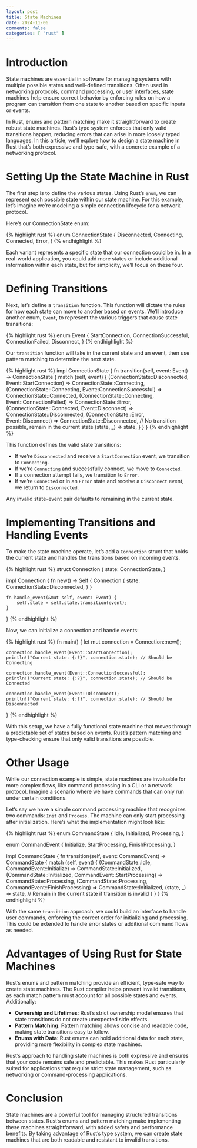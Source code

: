 ```yaml
---
layout: post
title: State Machines
date: 2024-11-06
comments: false
categories: [ "rust" ]
---
```


# Introduction

State machines are essential in software for managing systems with multiple possible states and well-defined 
transitions. Often used in networking protocols, command processing, or user interfaces, state machines help ensure 
correct behavior by enforcing rules on how a program can transition from one state to another based on specific inputs 
or events.

In Rust, enums and pattern matching make it straightforward to create robust state machines. Rust’s type system enforces 
that only valid transitions happen, reducing errors that can arise in more loosely typed languages. In this article, 
we’ll explore how to design a state machine in Rust that’s both expressive and type-safe, with a concrete example of a 
networking protocol.

# Setting Up the State Machine in Rust

The first step is to define the various states. Using Rust’s `enum`, we can represent each possible state within our 
state machine. For this example, let’s imagine we’re modeling a simple connection lifecycle for a network protocol.

Here’s our ConnectionState enum:

{% highlight rust %}
enum ConnectionState {
    Disconnected,
    Connecting,
    Connected,
    Error,
}
{% endhighlight %}

Each variant represents a specific state that our connection could be in. In a real-world application, you could add 
more states or include additional information within each state, but for simplicity, we’ll focus on these four.

# Defining Transitions

Next, let’s define a `transition` function. This function will dictate the rules for how each state can move to another 
based on events. We’ll introduce another enum, `Event`, to represent the various triggers that cause state transitions:

{% highlight rust %}
enum Event {
    StartConnection,
    ConnectionSuccessful,
    ConnectionFailed,
    Disconnect,
}
{% endhighlight %}

Our `transition` function will take in the current state and an event, then use pattern matching to determine the next 
state.

{% highlight rust %}
impl ConnectionState {
    fn transition(self, event: Event) -> ConnectionState {
        match (self, event) {
            (ConnectionState::Disconnected, Event::StartConnection) => ConnectionState::Connecting,
            (ConnectionState::Connecting, Event::ConnectionSuccessful) => ConnectionState::Connected,
            (ConnectionState::Connecting, Event::ConnectionFailed) => ConnectionState::Error,
            (ConnectionState::Connected, Event::Disconnect) => ConnectionState::Disconnected,
            (ConnectionState::Error, Event::Disconnect) => ConnectionState::Disconnected,
            // No transition possible, remain in the current state
            (state, _) => state,
        }
    }
}
{% endhighlight %}

This function defines the valid state transitions:

* If we’re `Disconnected` and receive a `StartConnection` event, we transition to `Connecting`.
* If we’re `Connecting` and successfully connect, we move to `Connected`.
* If a connection attempt fails, we transition to `Error`.
* If we’re `Connected` or in an `Error` state and receive a `Disconnect` event, we return to `Disconnected`.

Any invalid state-event pair defaults to remaining in the current state.

# Implementing Transitions and Handling Events

To make the state machine operate, let’s add a `Connection` struct that holds the current state and handles the 
transitions based on incoming events.

{% highlight rust %}
struct Connection {
    state: ConnectionState,
}

impl Connection {
    fn new() -> Self {
        Connection {
            state: ConnectionState::Disconnected,
        }
    }

    fn handle_event(&mut self, event: Event) {
        self.state = self.state.transition(event);
    }
}
{% endhighlight %}

Now, we can initialize a connection and handle events:

{% highlight rust %}
fn main() {
    let mut connection = Connection::new();

    connection.handle_event(Event::StartConnection);
    println!("Current state: {:?}", connection.state); // Should be Connecting

    connection.handle_event(Event::ConnectionSuccessful);
    println!("Current state: {:?}", connection.state); // Should be Connected

    connection.handle_event(Event::Disconnect);
    println!("Current state: {:?}", connection.state); // Should be Disconnected
}
{% endhighlight %}

With this setup, we have a fully functional state machine that moves through a predictable set of states based on 
events. Rust’s pattern matching and type-checking ensure that only valid transitions are possible.

# Other Usage

While our connection example is simple, state machines are invaluable for more complex flows, like command processing in 
a CLI or a network protocol. Imagine a scenario where we have commands that can only run under certain conditions.

Let’s say we have a simple command processing machine that recognizes two commands: `Init` and `Process`. The machine 
can only start processing after initialization. Here’s what the implementation might look like:

{% highlight rust %}
enum CommandState {
    Idle,
    Initialized,
    Processing,
}

enum CommandEvent {
    Initialize,
    StartProcessing,
    FinishProcessing,
}

impl CommandState {
    fn transition(self, event: CommandEvent) -> CommandState {
        match (self, event) {
            (CommandState::Idle, CommandEvent::Initialize) => CommandState::Initialized,
            (CommandState::Initialized, CommandEvent::StartProcessing) => CommandState::Processing,
            (CommandState::Processing, CommandEvent::FinishProcessing) => CommandState::Initialized,
            (state, _) => state, // Remain in the current state if transition is invalid
        }
    }
}
{% endhighlight %}

With the same `transition` approach, we could build an interface to handle user commands, enforcing the correct order 
for initializing and processing. This could be extended to handle error states or additional command flows as needed.

# Advantages of Using Rust for State Machines

Rust’s enums and pattern matching provide an efficient, type-safe way to create state machines. The Rust compiler helps 
prevent invalid transitions, as each match pattern must account for all possible states and events. Additionally:

* **Ownership and Lifetimes**: Rust’s strict ownership model ensures that state transitions do not create unexpected side effects.
* **Pattern Matching**: Pattern matching allows concise and readable code, making state transitions easy to follow.
* **Enums with Data**: Rust enums can hold additional data for each state, providing more flexibility in complex state machines.

Rust’s approach to handling state machines is both expressive and ensures that your code remains safe and predictable. 
This makes Rust particularly suited for applications that require strict state management, such as networking or 
command-processing applications.

# Conclusion

State machines are a powerful tool for managing structured transitions between states. Rust’s enums and pattern matching 
make implementing these machines straightforward, with added safety and performance benefits. By taking advantage of 
Rust’s type system, we can create state machines that are both readable and resistant to invalid transitions.